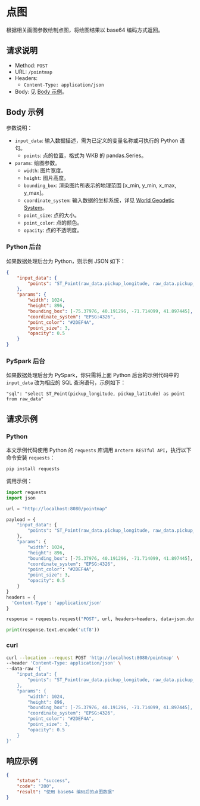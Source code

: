 # 点图

根据相关画图参数绘制点图，将绘图结果以 base64 编码方式返回。

## 请求说明

- Method: `POST`
- URL: `/pointmap`
- Headers:
    - `Content-Type: application/json`
- Body: 见 [Body 示例](#Body-示例)。

## Body 示例

参数说明：

- `input_data`: 输入数据描述，需为已定义的变量名称或可执行的 Python 语句。
    - `points`: 点的位置，格式为 WKB 的 pandas.Series。
- `params`: 绘图参数。
    - `width`: 图片宽度。
    - `height`: 图片高度。
    - `bounding_box`: 渲染图片所表示的地理范围 [x_min, y_min, x_max, y_max]。
    - `coordinate_system`: 输入数据的坐标系统，详见 [World Geodetic System](https://en.wikipedia.org/wiki/World_Geodetic_System)。
    - `point_size`: 点的大小。
    - `point_color`: 点的颜色。
    - `opacity`: 点的不透明度。

### Python 后台

如果数据处理后台为 Python，则示例 JSON 如下：

```json
{
    "input_data": {
        "points": "ST_Point(raw_data.pickup_longitude, raw_data.pickup_latitude)"
    },
    "params": {
        "width": 1024,
        "height": 896,
        "bounding_box": [-75.37976, 40.191296, -71.714099, 41.897445],
        "coordinate_system": "EPSG:4326",
        "point_color": "#2DEF4A",
        "point_size": 3,
        "opacity": 0.5
    }
}
```

### PySpark 后台

如果数据处理后台为 PySpark，你只需将上面 Python 后台的示例代码中的 `input_data` 改为相应的 SQL 查询语句，示例如下：

```
"sql": "select ST_Point(pickup_longitude, pickup_latitude) as point from raw_data"
```

## 请求示例

### Python

本文示例代码使用 Python 的 `requests` 库调用 `Arctern RESTful API`，执行以下命令安装 `requests`：

```bash
pip install requests
```

调用示例：

```python
import requests
import json

url = "http://localhost:8080/pointmap"

payload = {
    "input_data": {
        "points": "ST_Point(raw_data.pickup_longitude, raw_data.pickup_latitude)"
    },
    "params": {
        "width": 1024,
        "height": 896,
        "bounding_box": [-75.37976, 40.191296, -71.714099, 41.897445],
        "coordinate_system": "EPSG:4326",
        "point_color": "#2DEF4A",
        "point_size": 3,
        "opacity": 0.5
    }
}
headers = {
  'Content-Type': 'application/json'
}

response = requests.request("POST", url, headers=headers, data=json.dumps(payload))

print(response.text.encode('utf8'))
```

### curl

```bash
curl --location --request POST 'http://localhost:8080/pointmap' \
--header 'Content-Type: application/json' \
--data-raw '{
    "input_data": {
        "points": "ST_Point(raw_data.pickup_longitude, raw_data.pickup_latitude)"
    },
    "params": {
        "width": 1024,
        "height": 896,
        "bounding_box": [-75.37976, 40.191296, -71.714099, 41.897445],
        "coordinate_system": "EPSG:4326",
        "point_color": "#2DEF4A",
        "point_size": 3,
        "opacity": 0.5
    }
}'
```

## 响应示例

```json
{
    "status": "success",
    "code": "200",
    "result": "使用 base64 编码后的点图数据"
}
```
